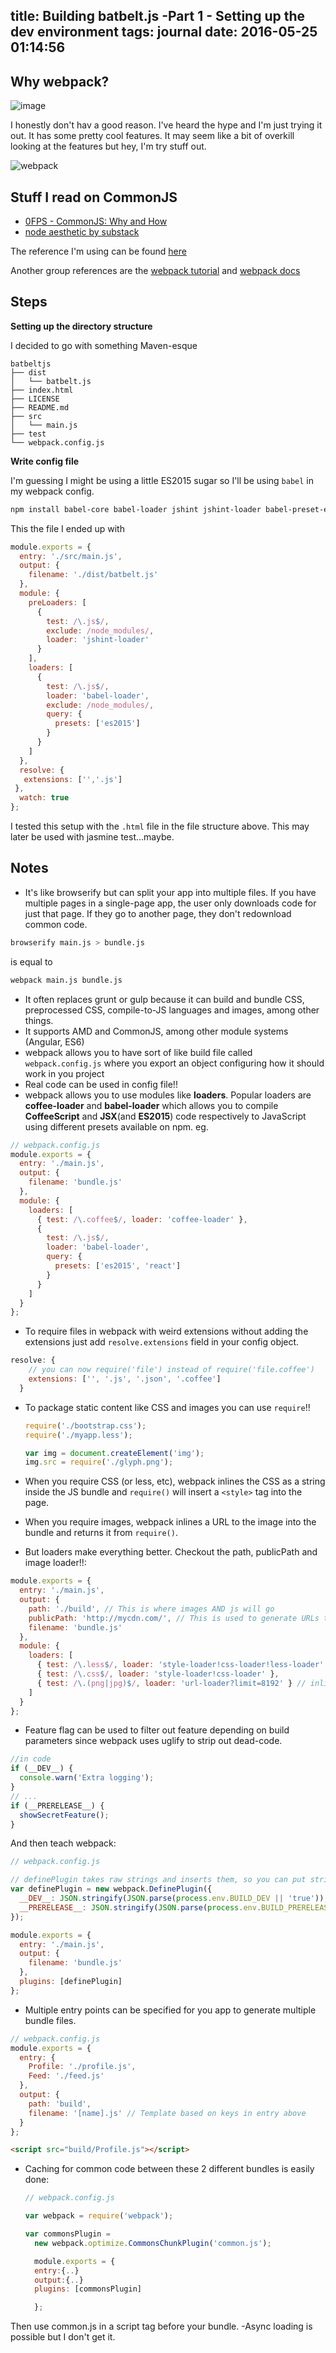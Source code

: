 title: Building batbelt.js -Part 1 - Setting up the dev environment
tags: journal
date: 2016-05-25 01:14:56
---

Why webpack?
---
![image](https://imgs.xkcd.com/comics/tools.png)

I honestly don't hav a good reason. I've heard the hype and I'm just trying it out. It has some pretty cool features. It may seem like a bit of overkill looking at the features but hey, I'm try stuff out.


![webpack](https://cdn-images-1.medium.com/max/2000/1*A-_KrEvMuiH7dlwshFw5aw.png)

Stuff I read on CommonJS
---
- [0FPS - CommonJS: Why and How](http://0fps.net/2013/01/22/commonjs-why-and-how/)
- [node aesthetic by substack](http://substack.net/node_aesthetic)

The reference I'm using can be found [here](https://github.com/petehunt/webpack-howto)

Another group references are the [webpack tutorial](http://webpack.github.io/docs/tutorials/getting-started/) and [webpack docs](http://webpack.github.io/docs/)

Steps
---

__Setting up the directory structure__

I decided to go with something Maven-esque

```
batbeltjs
├── dist
│   └── batbelt.js
├── index.html
├── LICENSE
├── README.md
├── src
│   └── main.js
├── test
└── webpack.config.js

```

__Write config file__

I'm guessing I might be using a little ES2015 sugar so I'll be using `babel` in my webpack config.

```sh
npm install babel-core babel-loader jshint jshint-loader babel-preset-es2015 webpack --save-dev
```

This the file I ended up with

```javascript
module.exports = {
  entry: './src/main.js',
  output: {
    filename: './dist/batbelt.js'
  },
  module: {
    preLoaders: [
      {
        test: /\.js$/,
        exclude: /node_modules/,
        loader: 'jshint-loader'
      }
    ],
    loaders: [
      {
        test: /\.js$/,
        loader: 'babel-loader',
        exclude: /node_modules/,
        query: {
          presets: ['es2015']
        }
      }
    ]
  },
  resolve: {
   extensions: ['','.js']
 },
  watch: true
};

```

I tested this setup with the `.html` file in the file structure above. This may later be used with jasmine test...maybe.



Notes
---
- It's like browserify but can split your app into multiple files. If you have multiple pages in a single-page app, the user only downloads code for just that page. If they go to another page, they don't redownload common code.
```sh
browserify main.js > bundle.js
```
is equal to
```sh
webpack main.js bundle.js
```
- It often replaces grunt or gulp because it can build and bundle CSS, preprocessed CSS, compile-to-JS languages and images, among other things.
- It supports AMD and CommonJS, among other module systems (Angular, ES6)
- webpack allows you to have sort of like build file called `webpack.config.js` where you export an object configuring how it should work in you project
- Real code can be used in config file!!
- webpack allows you to use modules like __loaders__. Popular loaders are __coffee-loader__ and __babel-loader__ which allows you to compile  __CoffeeScript__ and __JSX__(and __ES2015__) code respectively to JavaScript using different presets available on npm.
eg.
```javascript
// webpack.config.js
module.exports = {
  entry: './main.js',
  output: {
    filename: 'bundle.js'
  },
  module: {
    loaders: [
      { test: /\.coffee$/, loader: 'coffee-loader' },
      {
        test: /\.js$/,
        loader: 'babel-loader',
        query: {
          presets: ['es2015', 'react']
        }
      }
    ]
  }
};
```
- To require files in webpack with weird extensions without adding the extensions just add `resolve.extensions` field in your config object.
```javascript
resolve: {
    // you can now require('file') instead of require('file.coffee')
    extensions: ['', '.js', '.json', '.coffee']
  }
```
- To package static content like CSS and images you can use `require`!!

  ```javascript
  require('./bootstrap.css');
  require('./myapp.less');

  var img = document.createElement('img');
  img.src = require('./glyph.png');
  ```

- When you require CSS (or less, etc), webpack inlines the CSS as a string inside the JS bundle and `require()` will insert a `<style>` tag into the page.
- When you require images, webpack inlines a URL to the image into the bundle and returns it from `require()`.
- But loaders make everything better. Checkout the path, publicPath and image loader!!:
```javascript
module.exports = {
  entry: './main.js',
  output: {
    path: './build', // This is where images AND js will go
    publicPath: 'http://mycdn.com/', // This is used to generate URLs to e.g. images
    filename: 'bundle.js'
  },
  module: {
    loaders: [
      { test: /\.less$/, loader: 'style-loader!css-loader!less-loader' }, // use ! to chain loaders
      { test: /\.css$/, loader: 'style-loader!css-loader' },
      { test: /\.(png|jpg)$/, loader: 'url-loader?limit=8192' } // inline base64 URLs for <=8k images, direct URLs for the rest
    ]
  }
};
```
- Feature flag can be used to filter out feature depending on build parameters since webpack uses uglify to strip out dead-code.
```javascript
//in code
if (__DEV__) {
  console.warn('Extra logging');
}
// ...
if (__PRERELEASE__) {
  showSecretFeature();
}
```
And then teach webpack:

  ```javascript
  // webpack.config.js

  // definePlugin takes raw strings and inserts them, so you can put strings of JS if you want.
  var definePlugin = new webpack.DefinePlugin({
    __DEV__: JSON.stringify(JSON.parse(process.env.BUILD_DEV || 'true')),
    __PRERELEASE__: JSON.stringify(JSON.parse(process.env.BUILD_PRERELEASE || 'false'))
  });

  module.exports = {
    entry: './main.js',
    output: {
      filename: 'bundle.js'
    },
    plugins: [definePlugin]
  };
  ```
- Multiple entry points can be specified for you app to generate multiple bundle files.  
```javascript
// webpack.config.js
module.exports = {
  entry: {
    Profile: './profile.js',
    Feed: './feed.js'
  },
  output: {
    path: 'build',
    filename: '[name].js' // Template based on keys in entry above
  }
};
```

  ```html
  <script src="build/Profile.js"></script>
  ```

- Caching for common code between these 2 different bundles is easily done:

  ```javascript
  // webpack.config.js

  var webpack = require('webpack');

  var commonsPlugin =
    new webpack.optimize.CommonsChunkPlugin('common.js');

    module.exports = {
    entry:{..}
    output:{..}
    plugins: [commonsPlugin]

    };

  ```
Then use  common.js in a script tag before your bundle.
-Async loading is possible but I don't get it.
